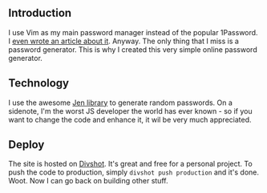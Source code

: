 ## Introduction

I use Vim as my main password manager instead of the popular 1Password. I [even wrote an article about it](https://medium.com/@djaiss/the-not-so-definitive-guide-to-migrate-from-1password-to-vim-to-manage-your-passwords-950c162b610f). Anyway. The only thing that I miss is a password generator. This is why I created this very simple online password generator.

## Technology

I use the awesome [Jen library](https://github.com/mykiimike/jen) to generate random passwords. On a sidenote, I'm the worst JS developer the world has ever known - so if you want to change the code and enhance it, it wil be very much appreciated.

## Deploy

The site is hosted on [Divshot](https://divshot.io). It's great and free for a personal project. To push the code to production, simply `divshot push production` and it's done. Woot. Now I can go back on building other stuff.

